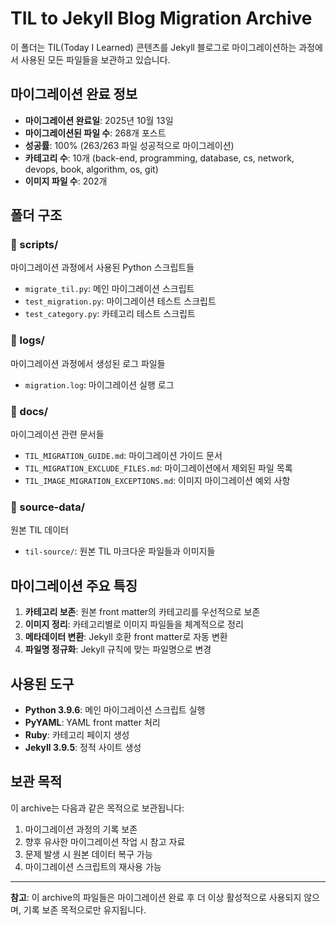 # TIL to Jekyll Blog Migration Archive

이 폴더는 TIL(Today I Learned) 콘텐츠를 Jekyll 블로그로 마이그레이션하는 과정에서 사용된 모든 파일들을 보관하고 있습니다.

## 마이그레이션 완료 정보
- **마이그레이션 완료일**: 2025년 10월 13일
- **마이그레이션된 파일 수**: 268개 포스트
- **성공률**: 100% (263/263 파일 성공적으로 마이그레이션)
- **카테고리 수**: 10개 (back-end, programming, database, cs, network, devops, book, algorithm, os, git)
- **이미지 파일 수**: 202개

## 폴더 구조

### 📁 scripts/
마이그레이션 과정에서 사용된 Python 스크립트들
- `migrate_til.py`: 메인 마이그레이션 스크립트
- `test_migration.py`: 마이그레이션 테스트 스크립트
- `test_category.py`: 카테고리 테스트 스크립트

### 📁 logs/
마이그레이션 과정에서 생성된 로그 파일들
- `migration.log`: 마이그레이션 실행 로그

### 📁 docs/
마이그레이션 관련 문서들
- `TIL_MIGRATION_GUIDE.md`: 마이그레이션 가이드 문서
- `TIL_MIGRATION_EXCLUDE_FILES.md`: 마이그레이션에서 제외된 파일 목록
- `TIL_IMAGE_MIGRATION_EXCEPTIONS.md`: 이미지 마이그레이션 예외 사항

### 📁 source-data/
원본 TIL 데이터
- `til-source/`: 원본 TIL 마크다운 파일들과 이미지들

## 마이그레이션 주요 특징

1. **카테고리 보존**: 원본 front matter의 카테고리를 우선적으로 보존
2. **이미지 정리**: 카테고리별로 이미지 파일들을 체계적으로 정리
3. **메타데이터 변환**: Jekyll 호환 front matter로 자동 변환
4. **파일명 정규화**: Jekyll 규칙에 맞는 파일명으로 변경

## 사용된 도구

- **Python 3.9.6**: 메인 마이그레이션 스크립트 실행
- **PyYAML**: YAML front matter 처리
- **Ruby**: 카테고리 페이지 생성
- **Jekyll 3.9.5**: 정적 사이트 생성

## 보관 목적

이 archive는 다음과 같은 목적으로 보관됩니다:
1. 마이그레이션 과정의 기록 보존
2. 향후 유사한 마이그레이션 작업 시 참고 자료
3. 문제 발생 시 원본 데이터 복구 가능
4. 마이그레이션 스크립트의 재사용 가능

---
**참고**: 이 archive의 파일들은 마이그레이션 완료 후 더 이상 활성적으로 사용되지 않으며, 기록 보존 목적으로만 유지됩니다.